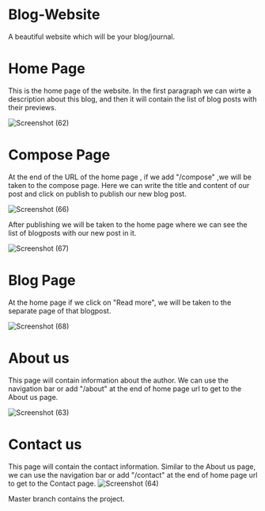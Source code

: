 # Blog-Website
A beautiful website which will be your blog/journal.



# Home Page
This is the home page of the website. In the first paragraph we can wirte a description about this blog, and then it will contain the list of blog posts with their previews.



![Screenshot (62)](https://user-images.githubusercontent.com/85905191/126069230-29ca645c-3048-4a8c-beef-2155a4fd2fc5.png)



# Compose Page


At the end of the URL of the home page , if we add "/compose" ,we will be taken to the compose page.
Here we can write the title and content of our post and click on publish to publish our new blog post.



![Screenshot (66)](https://user-images.githubusercontent.com/85905191/126069320-af198051-383f-4d52-b75d-3714122e5d97.png)

After publishing we will be taken to the home page where we can see the list of blogposts with our new post in it.


![Screenshot (67)](https://user-images.githubusercontent.com/85905191/126069396-aa38a623-a58f-4b62-943a-b04a41ea5161.png)

# Blog Page

At the home page if we click on "Read more", we will be taken to the separate page of that blogpost.


![Screenshot (68)](https://user-images.githubusercontent.com/85905191/126069531-6945b33f-2f77-4f4f-b27f-20c494874378.png)


# About us 

This page will contain information about the author. We can use the navigation bar or add "/about" at the end of home page url to get to the About us page.

![Screenshot (63)](https://user-images.githubusercontent.com/85905191/126069686-39c377f7-fb21-4d93-a8c9-2fff288f1039.png)

# Contact us 

This page will contain the contact information. Similar to the About us page, we can use the navigation bar or add "/contact" at the end of home page url to get to the Contact page.
![Screenshot (64)](https://user-images.githubusercontent.com/85905191/126069744-b7028105-654b-4594-958f-9c2ad847d613.png)


Master branch contains the project.



